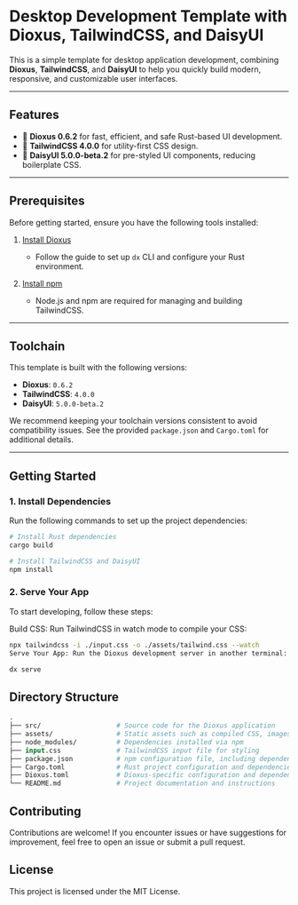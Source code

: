 # Desktop Development Template with Dioxus, TailwindCSS, and DaisyUI

This is a simple template for desktop application development, combining **Dioxus**, **TailwindCSS**, and **DaisyUI** to help you quickly build modern, responsive, and customizable user interfaces.

---

## **Features**
- 🚀 **Dioxus 0.6.2** for fast, efficient, and safe Rust-based UI development.
- 🎨 **TailwindCSS 4.0.0** for utility-first CSS design.
- 🌸 **DaisyUI 5.0.0-beta.2** for pre-styled UI components, reducing boilerplate CSS.

---

## **Prerequisites**

Before getting started, ensure you have the following tools installed:

1. [Install Dioxus](https://dioxuslabs.com/learn/0.6/getting_started/)
   - Follow the guide to set up `dx` CLI and configure your Rust environment.

2. [Install npm](https://www.npmjs.com/)
   - Node.js and npm are required for managing and building TailwindCSS.

---

## **Toolchain**

This template is built with the following versions:
- **Dioxus**: `0.6.2`
- **TailwindCSS**: `4.0.0`
- **DaisyUI**: `5.0.0-beta.2`

We recommend keeping your toolchain versions consistent to avoid compatibility issues. See the provided `package.json` and `Cargo.toml` for additional details.

---

## **Getting Started**

### **1. Install Dependencies**

Run the following commands to set up the project dependencies:

```bash
# Install Rust dependencies
cargo build

# Install TailwindCSS and DaisyUI
npm install
```
### **2. Serve Your App**
To start developing, follow these steps:

Build CSS: Run TailwindCSS in watch mode to compile your CSS:

```bash
npx tailwindcss -i ./input.css -o ./assets/tailwind.css --watch
Serve Your App: Run the Dioxus development server in another terminal:
```
```bash
dx serve
```

## **Directory Structure**
```graphql
.
├── src/                   # Source code for the Dioxus application  
├── assets/                # Static assets such as compiled CSS, images, and other resources  
├── node_modules/          # Dependencies installed via npm  
├── input.css              # TailwindCSS input file for styling  
├── package.json           # npm configuration file, including dependencies and scripts  
├── Cargo.toml             # Rust project configuration and dependencies  
├── Dioxus.toml            # Dioxus-specific configuration and dependencies  
└── README.md              # Project documentation and instructions  
```
## **Contributing**
Contributions are welcome! If you encounter issues or have suggestions for improvement, feel free to open an issue or submit a pull request.

## **License**
This project is licensed under the MIT License.

